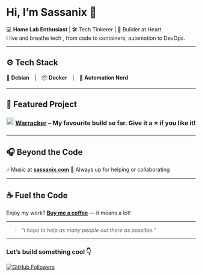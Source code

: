 # Hi, I’m Sassanix 👋

💻 **Home Lab Enthusiast** | 🛠️ Tech Tinkerer | 🚀 Builder at Heart  
I live and breathe tech , from code to containers, automation to DevOps.

---

## ⚙️ Tech Stack

🐧 **Debian** | 📦 **Docker** | 🤖 **Automation Nerd**

---

## 🚀 Featured Project

### <img src="https://github.com/user-attachments/assets/2132a842-4233-4d37-8fde-b2d23353ed76" width="20"/> [**Warracker**](https://github.com/sassanix/warracker) – My favourite build so far. Give it a ⭐ if you like it!

---

## 🎧 Beyond the Code

🎶 Music at [**sassanix.com**](https://sassanix.com)
🤝 Always up for helping or collaborating

---

## ☕ Fuel the Code

Enjoy my work? [**Buy me a coffee**](https://buymeacoffee.com/sassanix) — it means a lot!

---

> *“I hope to help as many people out there as possible.”*

---

### Let’s build something cool 👇

[![GitHub Followers](https://img.shields.io/github/followers/sassanix?label=Follow\&style=social)](https://github.com/sassanix)
